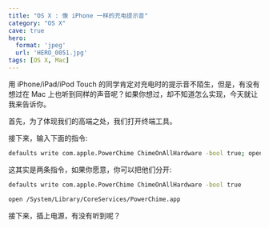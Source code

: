 ```yaml
---
title: "OS X : 像 iPhone 一样的充电提示音"
category: "OS X"
cave: true
hero:
  format: 'jpeg'
  url: 'HERO_0051.jpg'
tags: [OS X, Mac]
---
```

用 iPhone/iPad/iPod Touch 的同学肯定对充电时的提示音不陌生，但是，有没有想过在 Mac 上也听到同样的声音呢？如果你想过，却不知道怎么实现，今天就让我来告诉你。

首先，为了体现我们的高端之处，我们打开终端工具。

接下来，输入下面的指令:

```sh
defaults write com.apple.PowerChime ChimeOnAllHardware -bool true; open /System/Library/CoreServices/PowerChime.app
```

这其实是两条指令，如果你愿意，你可以把他们分开:

```sh
defaults write com.apple.PowerChime ChimeOnAllHardware -bool true
```

```sh
open /System/Library/CoreServices/PowerChime.app
```

接下来，插上电源，有没有听到呢？




